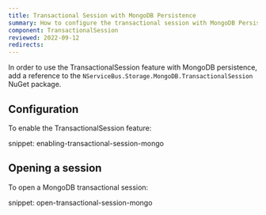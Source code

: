 ```yaml
---
title: Transactional Session with MongoDB Persistence
summary: How to configure the transactional session with MongoDB Persistence
component: TransactionalSession
reviewed: 2022-09-12
redirects:
---
```


In order to use the TransactionalSession feature with MongoDB persistence, add a reference to the `NServiceBus.Storage.MongoDB.TransactionalSession` NuGet package.

## Configuration

To enable the TransactionalSession feature:

snippet: enabling-transactional-session-mongo

## Opening a session

To open a MongoDB transactional session:

snippet: open-transactional-session-mongo
